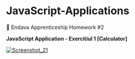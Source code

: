 # JavaScript-Applications
📑 Endava Apprenticeship Homework #2

**JavaScript Application - Exercitiul 1 [Calculator]**

[![Screenshot_21](https://i.im.ge/2022/08/16/OO050m.Screenshot-21.jpg)](https://im.ge/i/OO050m)
